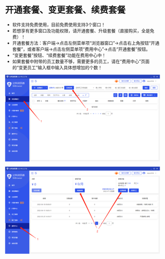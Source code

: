 # 开通套餐、变更套餐、续费套餐



* 软件支持免费使用，目前免费使用支持3个窗口！
* 若想享有更多窗口及功能权限，请开通套餐、升级套餐（直接购买，全是免费）！
* 开通套餐方法：客户端->点击左侧菜单项“浏览器窗口”->点击右上角按钮“开通套餐”，或者客户端->点击左侧菜单项“费用中心”->点击“开通套餐”按钮。
* “变更套餐”按钮、“续费套餐”功能在费用中心中！
* 如果套餐中附带的员工数量不够，需要更多的员工，请在“费用中心”页面的“变更员工”输入框中输入具体想增加的个数！

![](<../../.gitbook/assets/3 (14).png>)

![](<../../.gitbook/assets/4 (8).png>)
